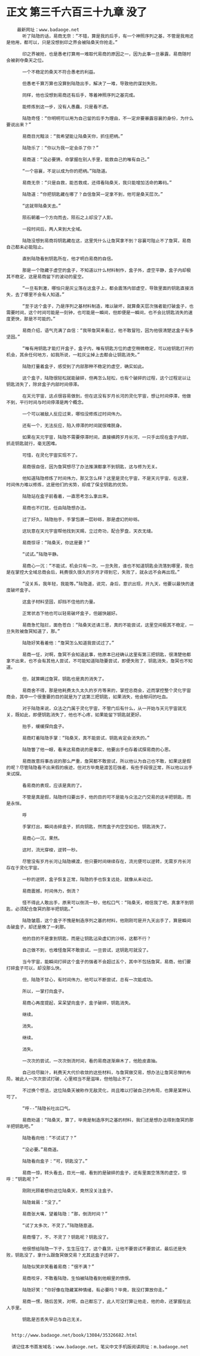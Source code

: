 # 正文 第三千六百三十九章 没了
        最新网址：www.badaoge.net
          听了陆隐的话，易商无奈：“不错，算是我的后手，有一个神照序列之基，不管是我用还是他用，都可以，只是没想到印之界会被陆桑天你抢走。”
      
          印之界被抢，也是愚老打算用一难取代易商的原因之一，因为此事一旦暴露，易商随时会被剥夺桑天之位。
      
          一个不稳定的桑天不符合愚老的利益。
      
          但愚老千算万算也没算到陆隐出手，解决了一难，导致他的谋划失败。
      
          同样，他也没想到易商还有后手，等着神照序列之基完成。
      
          能修炼到这一步，没有人愚蠢，只是看不透。
      
          陆隐奇怪：“你明明可以用为自己留的后手为理由，不一定非要暴露容襄的身份，为什么要说出来？”
      
          易商目光黯淡：“我希望能让陆桑天你，抓住把柄。”
      
          陆隐乐了：“你以为我一定会杀了你？”
      
          易商道：“没必要猜，命掌握在别人手里，能救自己的唯有自己。”
      
          “一个容襄，不足以成为你的把柄。”陆隐道。
      
          易商无奈：“只是自救，能否救成，还得看陆桑天，我只能增加活命的筹码。”
      
          陆隐道：“你把钥匙藏在哪了？自信詹冥一定拿不到，他可是桑天层次。”
      
          “这就带陆桑天去。”
      
          陨石朝着一个方向而去，陨石之上却没了人影。
      
          一段时间后，两人来到大全域。
      
          陆隐没想到易商将钥匙藏在这，这里凭什么让詹冥拿不到？容襄可阻止不了詹冥，易商自己都未必能阻止。
      
          直到陆隐看到钥匙所在，他才明白易商的自信。
      
          那是一个隐藏于虚空的盒子，不知道以什么材料制作，盒子外，虚空平静，盒子内却极其不稳定，这是易商留下的波动的星空。
      
          “一旦有刺激，哪怕只是灰尘落在这盒子上，都会震荡内部虚空，导致里面的钥匙直接消失，去了哪里不会有人知道。”
      
          “至于这个盒子，乃是序列之基材料制造，难以破坏，就算桑天层次强者能打破盒子，也需要时间，这个时间可能是一刻钟，也可能是一瞬间，但即便是一瞬间，也不会比钥匙消失的速度更快，那是不可能的。”
      
          易商介绍，语气充满了自信：“我带詹冥来看过，他不敢冒险，因为他很清楚这盒子有多坚固。”
      
          “唯有用钥匙才能打开盒子，盒子内，唯有钥匙方位的虚空稍微稳定，可以给钥匙打开的机会，其余任何地方，如我所说，一粒灰尘掉上去都会让钥匙消失。”
      
          陆隐打量着盒子，感受到了内部那种不稳定的虚空，确实如此。
      
          这个盒子，陆隐很轻松就能破碎，但再怎么轻松，也有个破碎的过程，这个过程足以让钥匙消失了，除非盒子内部时间停滞。
      
          在天元宇宙，这点很容易做到，但在这没有岁月长河的灵化宇宙，想让时间停滞，他做不到，平行时间与时间停滞是两个概念。
      
          一个可以被敌人反应过来，哪怕没修炼过时间伟力。
      
          还有一个，无法反应，陷入停滞的时间就很难脱身。
      
          如果在天元宇宙，陆隐不需要停滞时间，直接横跨岁月长河，一只手出现在盒子内部，抓走钥匙就行，毫无困难。
      
          可惜，在灵化宇宙实现不了。
      
          易商很自信，因为詹冥想尽了办法推演都拿不到钥匙，这与修为无关。
      
          他知道陆隐修炼了时间伟力，那又怎么样？这里是灵化宇宙，不是天元宇宙，在这里，时间伟力难以修炼，这是他们的劣势，却成了保全钥匙的优势。
      
          陆隐站在盒子前看着，一直思考怎么拿出来。
      
          易商也不打扰，任由陆隐想办法。
      
          过了好久，陆隐抬手，手掌包裹一层砂砾，那是虚幻的砂砾。
      
          这玩意在天元宇宙帮他找到天赐，立过奇功，配合罗盘，天衣无缝。
      
          易商惊讶：“陆桑天，你这是要？”
      
          “试试。”陆隐平静。
      
          易商心一沉：“不能试，机会只有一次，一旦失败，谁也不知道钥匙会流落到哪里，我也是在掌控大全域总商会后，耗费很久很久的岁月才得到它，失败了，就永远不会再出现。”
      
          “没关系，我年轻，我能等。”陆隐道，说完，身后，意识出现，开九天，他要以最快的速度破坏盒子。
      
          这盒子材料坚固，却挡不住他的力量。
      
          正常状态下他也可以轻易破坏盒子，但越快越好。
      
          易商急忙阻拦，面色苍白：“陆桑天还请三思，真的不能尝试，这里空间极其不稳定，一旦失败被詹冥知道了，那。”
      
          陆隐好笑看着他：“詹冥怎么知道我尝试过了。”
      
          易商一怔，对啊，詹冥不会知道此事，他原本已经确认这里有第三把钥匙，很清楚他都拿不出来，也不会有其他人尝试，不可能知道陆隐要尝试，即便失败了，钥匙消失，詹冥也不知道。
      
          但，就算瞒过詹冥，钥匙也是真的消失了。
      
          易商舍不得，那是他耗费太久太久的岁月等来的，掌控总商会，近而掌控整个灵化宇宙商会，其中一个很重要的目的就是为了这第三把钥匙，如果消失，他会郁闷的吐血。
      
          对于陆隐来说，众法之门属于灵化宇宙，不管门后有什么，从一开始与天元宇宙就无关，既如此，即便钥匙消失了，他也不心疼，如果能留下钥匙就更好。
      
          抬手，缓缓探向盒子。
      
          易商盯着陆隐手掌：“陆桑天，真不能尝试，钥匙肯定会消失的。”
      
          陆隐瞥了他一眼，看来这易商说的是事实，他要出手也存着试探易商的心思。
      
          易商故意将事态说的那么严重，詹冥都不敢尝试，所以他认为自己也不敢，如果这是假的呢？尽管陆隐看不出来假的痕迹，但对方毕竟是渡苦厄强者，有些手段很正常，所以他以出手来试探。
      
          看易商的表现，应该是真的了。
      
          不管是真是假，陆隐终归要出手，他的目的可不是能与众法之门交易的这半把钥匙，而是永恒。
      
          呼
      
          手掌打出，瞬间击碎盒子，抓向钥匙，然而盒子内空空如也，钥匙消失了。
      
          易商心一沉，果然。
      
          这时，流光穿梭，逆转一秒。
      
          尽管没有岁月长河让陆隐横渡，但只要时间继续存在，流光便可以逆转，无需岁月长河存在于灵化宇宙。
      
          一秒的逆转，盒子恢复正常，陆隐的手也恢复远处，就像从未动过。
      
          易商震撼，时间伟力，倒流？
      
          怪不得此人敢出手，原来可以倒流一秒，他松口气：“陆桑天，相信我了吧，真拿不到钥匙，必须配合詹冥的那半把钥匙。”
      
          陆隐皱眉，这个盒子不愧是制造序列之基的材料，他刚刚可是开九天出手了，算是瞬间击破盒子，却还是晚了一刹那。
      
          他的目的不是拿到钥匙，而是让钥匙沾染虚幻的沙砾，这都不行？
      
          自己做不到，也难怪詹冥不敢尝试，一旦尝试，这钥匙可就没了。
      
          当今宇宙，能瞬间打碎这个盒子的强者不会超过五个，其中不包括詹冥，易商，他们要打碎盒子可以，却没那么快。
      
          但，陆隐不甘心，有时间伟力，他可以不断尝试，总有一次能成功。
      
          所以，一掌打向盒子。
      
          易商心再度提起，呆呆望向盒子，盒子破碎，钥匙消失。
      
          继续。
      
          消失。
      
          继续。
      
          消失。
      
          一次次的尝试，一次次倒流时间，看的易商逐渐麻木了，他脸皮直抽。
      
          自己绞尽脑汁，耗费天大代价收敛的这些材料，与詹冥做交易，想办法让詹冥忌惮的布局，被此人一次次尝试打破，心里相当不是滋味，但他阻止不了。
      
          不过换个想法，这位陆桑天被称作无敌灵化，尚且难以打破自己的布局，也算是某种认可了。
      
          “呼--”陆隐长吐出口气。
      
          易商劝道：“陆桑天，算了，毕竟是制造序列之基的材料，我们还是想办法得到詹冥的那半把钥匙吧。”
      
          陆隐看向他：“不试试了？”
      
          “没必要。”易商道。
      
          陆隐看向盒子：“可，钥匙没了。”
      
          易商一惊，转头看去，目光一缩，看到的是破碎的盒子，还有里面空荡荡的虚空，惊呼：“钥匙呢？”
      
          刚刚光顾着想劝这位陆桑天，竟然没关注盒子。
      
          陆隐耸肩：“没了。”
      
          易商张大嘴，望着陆隐：“那，倒流时间？”
      
          “试了太多次，不灵了。”陆隐随意道。
      
          易商懵了，不，不灵了？钥匙呢？钥匙没了。
      
          他很想给陆隐一下子，生生压住了，这个蠢货，让他不要尝试不要尝试，最后还是失败，钥匙没了，拿什么跟詹冥做交易？尤其这盒子还碎了。
      
          陆隐似笑非笑看着易商：“很不满？”
      
          易商咬牙，不敢看陆隐，生怕被陆隐看到他眼里的愤恨。
      
          陆隐好笑：“你好像在隐藏某种情绪，有必要吗？毕竟，我没打算放你走。”
      
          易商一愣，随后苦笑，对啊，自己都忘了，此人可没打算让他走，他的命，还掌握在此人手里。
      
          钥匙是否丢失早已与自己无关。
      
      
      http://www.badaoge.net/book/13084/35326682.html
      
      请记住本书首发域名：www.badaoge.net。笔尖中文手机版阅读网址：m.badaoge.net